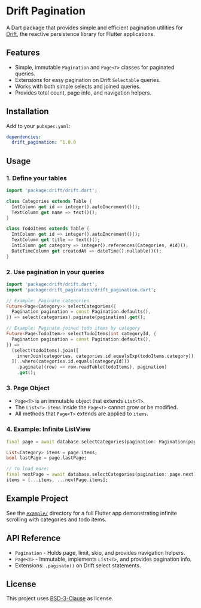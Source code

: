 # Drift Pagination

A Dart package that provides simple and efficient pagination utilities for [Drift](https://drift.simonbinder.eu/), the reactive persistence library for Flutter applications.

## Features

- Simple, immutable `Pagination` and `Page<T>` classes for paginated queries.
- Extensions for easy pagination on Drift `Selectable` queries.
- Works with both simple selects and joined queries.
- Provides total count, page info, and navigation helpers.

## Installation

Add to your `pubspec.yaml`:

```yaml
dependencies:
  drift_pagination: ^1.0.0
```

## Usage

### 1. Define your tables

```dart
import 'package:drift/drift.dart';

class Categories extends Table {
  IntColumn get id => integer().autoIncrement()();
  TextColumn get name => text()();
}

class TodoItems extends Table {
  IntColumn get id => integer().autoIncrement()();
  TextColumn get title => text()();
  IntColumn get category => integer().references(Categories, #id)();
  DateTimeColumn get createdAt => dateTime().nullable()();
}
```

### 2. Use pagination in your queries

```dart
import 'package:drift/drift.dart';
import 'package:drift_pagination/drift_pagination.dart';

// Example: Paginate categories
Future<Page<Category>> selectCategories({
  Pagination pagination = const Pagination.defaults(),
}) => select(categories).paginate(pagination).get();

// Example: Paginate joined todo items by category
Future<Page<TodoItem>> selectTodoItems(int categoryId, {
  Pagination pagination = const Pagination.defaults(),
}) =>
  (select(todoItems).join([
    innerJoin(categories, categories.id.equalsExp(todoItems.category)),
  ])..where(categories.id.equals(categoryId)))
    .paginate((row) => row.readTable(todoItems), pagination)
    .get();
```

### 3. Page Object

- `Page<T>` is an immutable object that extends `List<T>`.
- The `List<T> items` inside the `Page<T>` cannot grow or be modified.
- All methods that `Page<T>` extends are applied to `items`.

### 4. Example: Infinite ListView

```dart
final page = await database.selectCategories(pagination: Pagination(page: 1, limit: 20));

List<Category> items = page.items;
bool lastPage = page.lastPage;

// To load more:
final nextPage = await database.selectCategories(pagination: page.next);
items = [...items, ...nextPage.items];
```

## Example Project

See the [`example/`](example/) directory for a full Flutter app demonstrating infinite scrolling with categories and todo items.

## API Reference

- `Pagination` - Holds page, limit, skip, and provides navigation helpers.
- `Page<T>` - Immutable, implements `List<T>`, and provides pagination info.
- Extensions: `.paginate()` on Drift select statements.

## License

This project uses [BSD-3-Clause](LICENSE) as license.
